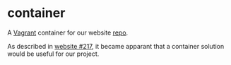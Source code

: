 # container
A [Vagrant](https://www.vagrantup.com) container for our website [repo](https://github.com/sndcomp/website).

As described in [website #217](https://github.com/sndcomp/website/issues/217),
it became apparant that a container solution would be useful for our project.
